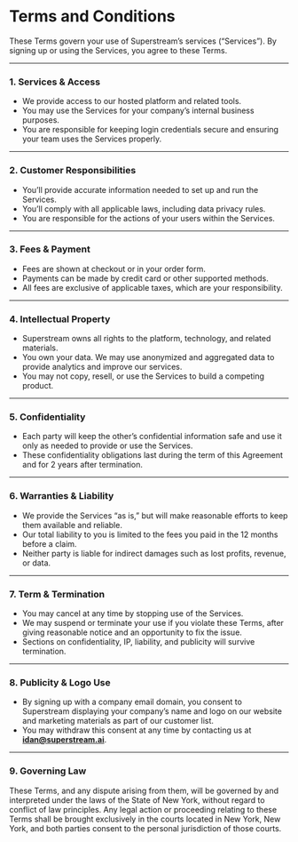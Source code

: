 # Terms and Conditions

These Terms govern your use of Superstream’s services (“Services”). By signing up or using the Services, you agree to these Terms.

***

### 1. Services & Access

* We provide access to our hosted platform and related tools.
* You may use the Services for your company’s internal business purposes.
* You are responsible for keeping login credentials secure and ensuring your team uses the Services properly.

***

### 2. Customer Responsibilities

* You’ll provide accurate information needed to set up and run the Services.
* You’ll comply with all applicable laws, including data privacy rules.
* You are responsible for the actions of your users within the Services.

***

### 3. Fees & Payment

* Fees are shown at checkout or in your order form.
* Payments can be made by credit card or other supported methods.
* All fees are exclusive of applicable taxes, which are your responsibility.

***

### 4. Intellectual Property

* Superstream owns all rights to the platform, technology, and related materials.
* You own your data. We may use anonymized and aggregated data to provide analytics and improve our services.
* You may not copy, resell, or use the Services to build a competing product.

***

### 5. Confidentiality

* Each party will keep the other’s confidential information safe and use it only as needed to provide or use the Services.
* These confidentiality obligations last during the term of this Agreement and for 2 years after termination.

***

### 6. Warranties & Liability

* We provide the Services “as is,” but will make reasonable efforts to keep them available and reliable.
* Our total liability to you is limited to the fees you paid in the 12 months before a claim.
* Neither party is liable for indirect damages such as lost profits, revenue, or data.

***

### 7. Term & Termination

* You may cancel at any time by stopping use of the Services.
* We may suspend or terminate your use if you violate these Terms, after giving reasonable notice and an opportunity to fix the issue.
* Sections on confidentiality, IP, liability, and publicity will survive termination.

***

### 8. Publicity & Logo Use

* By signing up with a company email domain, you consent to Superstream displaying your company’s name and logo on our website and marketing materials as part of our customer list.
* You may withdraw this consent at any time by contacting us at **idan@superstream.ai**.

***

### 9. Governing Law

These Terms, and any dispute arising from them, will be governed by and interpreted under the laws of the State of New York, without regard to conflict of law principles. Any legal action or proceeding relating to these Terms shall be brought exclusively in the courts located in New York, New York, and both parties consent to the personal jurisdiction of those courts.
